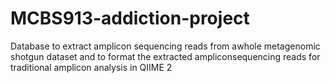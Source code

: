 # MCBS913-addiction-project

Database to extract amplicon sequencing reads from awhole metagenomic shotgun dataset and to format the extracted ampliconsequencing reads for traditional amplicon analysis in QIIME 2

